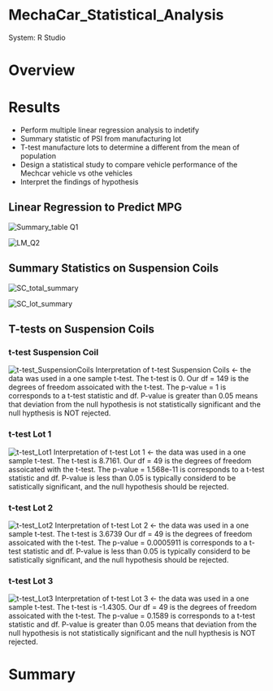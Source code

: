 # MechaCar_Statistical_Analysis
  System: R Studio
  
# Overview

# Results
  - Perform multiple linear regression analysis to indetify 
  - Summary statistic of PSI from manufacturing lot
  - T-test manufacture lots to determine a different from the mean of population
  - Design a statistical study to compare vehicle performance of the Mechcar vehicle vs othe vehicles
  - Interpret the findings of hypothesis
 
## Linear Regression to Predict MPG
![Summary_table Q1](https://user-images.githubusercontent.com/108844775/210302404-dd163d46-2cfc-491d-82d4-8101dde2d84c.png)


![LM_Q2](https://user-images.githubusercontent.com/108844775/210302381-b87ebf99-5a26-45ba-8eca-03f3ce26cd9c.png)


## Summary Statistics on Suspension Coils
![SC_total_summary](https://user-images.githubusercontent.com/108844775/210301880-bb90eee8-a995-4b58-bed0-10ecd7af1206.png)


![SC_lot_summary](https://user-images.githubusercontent.com/108844775/210301883-6d4f99b8-d327-4ff2-81c9-3144f5bc3fa5.png)


## T-tests on Suspension Coils
### t-test Suspension Coil
![t-test_SuspensionCoils](https://user-images.githubusercontent.com/108844775/210296677-741f017f-3607-43d2-ba68-b308562fe51e.png)
Interpretation of t-test Suspension Coils <- the data was used in a one sample t-test. The t-test is 0. Our df = 149 is the degrees of freedom assoicated with the t-test. The p-value = 1 is corresponds to a t-test statistic and df. P-value is greater than 0.05 means that deviation from the null hypothesis is not statistically significant and the null hypthesis is NOT rejected.

### t-test Lot 1
![t-test_Lot1](https://user-images.githubusercontent.com/108844775/210296641-d6934b6b-3031-48ea-8c1c-59307113e981.png)
Interpretation of t-test Lot 1 <- the data was used in a one sample t-test. The t-test is 8.7161. Our df = 49 is the degrees of freedom assoicated with the t-test. The p-value = 1.568e-11 is corresponds to a t-test statistic and df. P-value is less than 0.05 is typically considerd to be satistically significant, and the null hypothesis should be rejected.

### t-test Lot 2
![t-test_Lot2](https://user-images.githubusercontent.com/108844775/210296659-56323b66-bc4f-4959-8baa-ebbd8042ccb9.png)
Interpretation of t-test Lot 2 <- the data was used in a one sample t-test. The t-test is 3.6739 Our df = 49 is the degrees of freedom assoicated with the t-test. The p-value = 0.0005911 is corresponds to a t-test statistic and df. P-value is less than 0.05 is typically considerd to be satistically significant, and the null hypothesis should be rejected.


### t-test Lot 3
![t-test_Lot3](https://user-images.githubusercontent.com/108844775/210296668-4f3014e3-48e6-4cd9-adfb-6cb0d6701a53.png)
Interpretation of t-test Lot 3 <- the data was used in a one sample t-test. The t-test is -1.4305. Our df = 49 is the degrees of freedom assoicated with the t-test. The p-value = 0.1589 is corresponds to a t-test statistic and df. P-value is greater than 0.05 means that deviation from the null hypothesis is not statistically significant and the null hypthesis is NOT rejected.

# Summary

